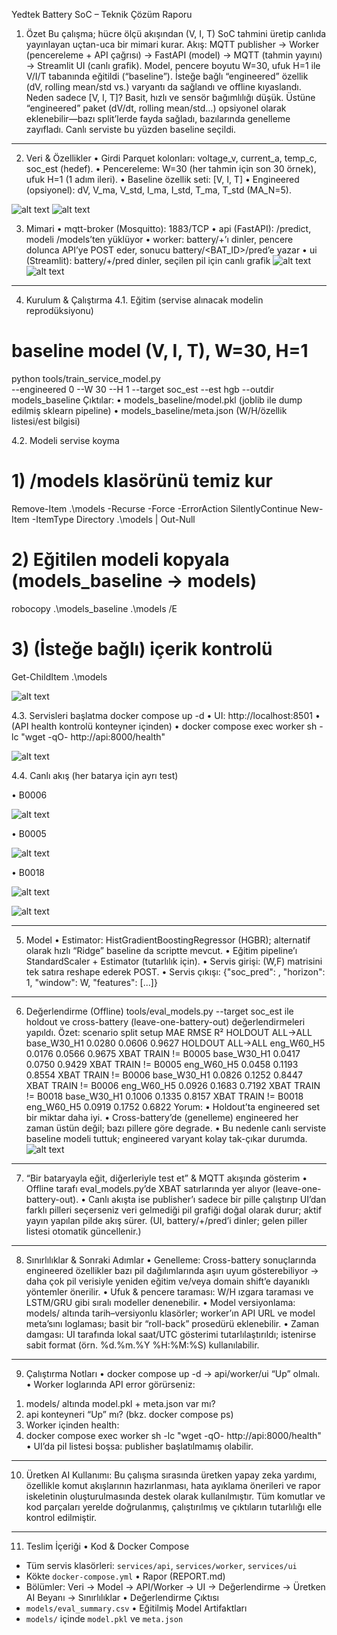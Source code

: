 Yedtek Battery SoC – Teknik Çözüm Raporu
1) Özet
Bu çalışma; hücre ölçü akışından (V, I, T) SoC tahmini üretip canlıda yayınlayan uçtan-uca bir mimari kurar.
Akış: MQTT publisher → Worker (pencereleme + API çağrısı) → FastAPI (model) → MQTT (tahmin yayını) → Streamlit UI (canlı grafik).
Model, pencere boyutu W=30, ufuk H=1 ile V/I/T tabanında eğitildi (“baseline”). İsteğe bağlı “engineered” özellik (dV, rolling mean/std vs.) varyantı da sağlandı ve offline kıyaslandı.
Neden sadece [V, I, T]?
Basit, hızlı ve sensör bağımlılığı düşük. Üstüne “engineered” paket (dV/dt, rolling mean/std…) opsiyonel olarak eklenebilir—bazı split’lerde fayda sağladı, bazılarında genelleme zayıfladı. Canlı serviste bu yüzden baseline seçildi.
________________________________________
2) Veri & Özellikler
•	Girdi Parquet kolonları: voltage_v, current_a, temp_c, soc_est (hedef).
•	Pencereleme: W=30 (her tahmin için son 30 örnek), ufuk H=1 (1 adım ileri).
•	Baseline özellik seti: [V, I, T]
•	Engineered (opsiyonel): dV, V_ma, V_std, I_ma, I_std, T_ma, T_std (MA_N=5).
 
![alt text](image-3.png)
![alt text](image-4.png)

3) Mimari
•	mqtt-broker (Mosquitto): 1883/TCP
•	api (FastAPI): /predict, modeli /models’ten yüklüyor
•	worker: battery/+’ı dinler, pencere dolunca API’ye POST eder, sonucu battery/<BAT_ID>/pred’e yazar
•	ui (Streamlit): battery/+/pred dinler, seçilen pil için canlı grafik
![alt text](image-2.png)
 ![alt text](image-5.png)
 
________________________________________
4) Kurulum & Çalıştırma
4.1. Eğitim (servise alınacak modelin reprodüksiyonu)
# baseline model (V, I, T), W=30, H=1
python tools/train_service_model.py \
  --engineered 0 --W 30 --H 1 --target soc_est --est hgb --outdir models_baseline
Çıktılar:
•	models_baseline/model.pkl (joblib ile dump edilmiş sklearn pipeline)
•	models_baseline/meta.json (W/H/özellik listesi/est bilgisi)

4.2. Modeli servise koyma

# 1) /models klasörünü temiz kur
Remove-Item .\models -Recurse -Force -ErrorAction SilentlyContinue
New-Item -ItemType Directory .\models | Out-Null

# 2) Eğitilen modeli kopyala (models_baseline → models)
robocopy .\models_baseline .\models /E

# 3) (İsteğe bağlı) içerik kontrolü

Get-ChildItem .\models

 ![alt text](image-6.png)


4.3. Servisleri başlatma
docker compose up -d
•	UI: http://localhost:8501
•	(API health kontrolü konteyner içinden)
•	docker compose exec worker sh -lc "wget -qO- http://api:8000/health"

  ![alt text](image-7.png)
  
4.4. Canlı akış (her batarya için ayrı test)

•	B0006

 ![alt text](image-8.png)


•	B0005 

![alt text](image-9.png)
 








•	B0018 

![alt text](image-10.png)

![alt text](image-11.png)
 
 
________________________________________
5) Model
•	Estimator: HistGradientBoostingRegressor (HGBR); alternatif olarak hızlı “Ridge” baseline da scriptte mevcut.
•	Eğitim pipeline’ı StandardScaler + Estimator (tutarlılık için).
•	Servis girişi: (W,F) matrisini tek satıra reshape ederek POST.
•	Servis çıkışı: {"soc_pred": <float>, "horizon": 1, "window": W, "features": [...]}
________________________________________
6) Değerlendirme (Offline)
tools/eval_models.py --target soc_est ile holdout ve cross-battery (leave-one-battery-out) değerlendirmeleri yapıldı.
Özet:
scenario	split	setup	MAE	RMSE	R²
HOLDOUT	ALL→ALL	base_W30_H1	0.0280	0.0606	0.9627
HOLDOUT	ALL→ALL	eng_W60_H5	0.0176	0.0566	0.9675
XBAT	TRAIN != B0005	base_W30_H1	0.0417	0.0750	0.9429
XBAT	TRAIN != B0005	eng_W60_H5	0.0458	0.1193	0.8554
XBAT	TRAIN != B0006	base_W30_H1	0.0826	0.1252	0.8447
XBAT	TRAIN != B0006	eng_W60_H5	0.0926	0.1683	0.7192
XBAT	TRAIN != B0018	base_W30_H1	0.1006	0.1335	0.8157
XBAT	TRAIN != B0018	eng_W60_H5	0.0919	0.1752	0.6822
Yorum:
•	Holdout’ta engineered set bir miktar daha iyi.
•	Cross-battery’de (genelleme) engineered her zaman üstün değil; bazı pillere göre degrade.
•	Bu nedenle canlı serviste baseline modeli tuttuk; engineered varyant kolay tak-çıkar durumda.
![alt text](image-12.png)
 ________________________________________
7) “Bir bataryayla eğit, diğerleriyle test et” & MQTT akışında gösterim
•	Offline tarafı eval_models.py’de XBAT satırlarında yer alıyor (leave-one-battery-out).
•	Canlı akışta ise publisher’ı sadece bir pille çalıştırıp UI’dan farklı pilleri seçerseniz veri gelmediği pil grafiği doğal olarak durur; aktif yayın yapılan pilde akış sürer. (UI, battery/+/pred’i dinler; gelen piller listesi otomatik güncellenir.)
________________________________________
8) Sınırlılıklar & Sonraki Adımlar
•	Genelleme: Cross-battery sonuçlarında engineered özellikler bazı pil dağılımlarında aşırı uyum gösterebiliyor → daha çok pil verisiyle yeniden eğitim ve/veya domain shift’e dayanıklı yöntemler önerilir.
•	Ufuk & pencere taraması: W/H ızgara taraması ve LSTM/GRU gibi sıralı modeller denenebilir.
•	Model versiyonlama: models/ altında tarih–versiyonlu klasörler; worker’ın API URL ve model meta’sını loglaması; basit bir “roll-back” prosedürü eklenebilir.
•	Zaman damgası: UI tarafında lokal saat/UTC gösterimi tutarlılaştırıldı; istenirse sabit format (örn. %d.%m.%Y %H:%M:%S) kullanılabilir.
________________________________________

9) Çalıştırma Notları 
•	docker compose up -d → api/worker/ui “Up” olmalı.
•	Worker loglarında API error görürseniz:
1.	models/ altında model.pkl + meta.json var mı?
2.	api konteyneri “Up” mı? (bkz. docker compose ps)
3.	Worker içinden health:
4.	docker compose exec worker sh -lc "wget -qO- http://api:8000/health"
•	UI’da pil listesi boşsa: publisher başlatılmamış olabilir.
________________________________________
10) Üretken AI Kullanımı:
Bu çalışma sırasında üretken yapay zeka yardımı, özellikle komut akışlarının hazırlanması, hata ayıklama önerileri ve rapor iskeletinin oluşturulmasında destek olarak kullanılmıştır. Tüm komutlar ve kod parçaları yerelde doğrulanmış, çalıştırılmış ve çıktıların tutarlılığı elle kontrol edilmiştir.
________________________________________
11) Teslim İçeriği
•	Kod & Docker Compose
  - Tüm servis klasörleri: `services/api`, `services/worker`, `services/ui`
  - Kökte `docker-compose.yml`
•	Rapor (REPORT.md)
  - Bölümler: Veri → Model → API/Worker → UI → Değerlendirme → Üretken AI Beyanı → Sınırlılıklar
•	Değerlendirme Çıktısı
  - `models/eval_summary.csv`
•	Eğitilmiş Model Artifaktları
  - `models/` içinde `model.pkl` ve `meta.json`

